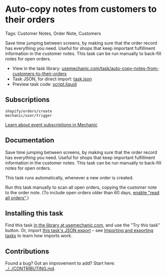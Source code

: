 # Auto-copy notes from customers to their orders

Tags: Customer Notes, Order Note, Customers

Save time jumping between screens, by making sure that the order record has everything you need. Useful for shops that keep important fulfillment information in the customer notes. This task can be run manually to back-fill notes for open orders.

* View in the task library: [usemechanic.com/task/auto-copy-notes-from-customers-to-their-orders](https://usemechanic.com/task/auto-copy-notes-from-customers-to-their-orders)
* Task JSON, for direct import: [task.json](../../tasks/auto-copy-notes-from-customers-to-their-orders.json)
* Preview task code: [script.liquid](./script.liquid)

## Subscriptions

```liquid
shopify/orders/create
mechanic/user/trigger
```

[Learn about event subscriptions in Mechanic](https://docs.usemechanic.com/article/408-subscriptions)

## Documentation

Save time jumping between screens, by making sure that the order record has everything you need. Useful for shops that keep important fulfillment information in the customer notes. This task can be run manually to back-fill notes for open orders.

This task runs automatically, whenever a new order is created.

Run this task manually to scan all open orders, copying the customer note to the order note. (To include open orders older than 60 days, [enable "read all orders"](https://help.usemechanic.com/tutorials/enabling-read_all_orders).)

## Installing this task

Find this task [in the library at usemechanic.com](https://usemechanic.com/task/auto-copy-notes-from-customers-to-their-orders), and use the "Try this task" button. Or, import [this task's JSON export](../../tasks/auto-copy-notes-from-customers-to-their-orders.json) – see [Importing and exporting tasks](https://docs.usemechanic.com/article/505-importing-and-exporting-tasks) to learn how imports work.

## Contributions

Found a bug? Got an improvement to add? Start here: [../../CONTRIBUTING.md](../../CONTRIBUTING.md).
